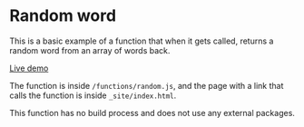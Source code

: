 # Random word

This is a basic example of a function that when it gets called, returns a random word from an array of words back.

[Live demo](https://example-function-random-word.netlify.com/)

The function is inside `/functions/random.js`, and the page with a link that calls the function is inside `_site/index.html`.

This function has no build process and does not use any external packages.
